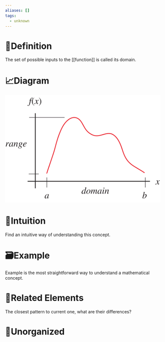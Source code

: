 ```yaml
---
aliases: []
tags:
  - unknown
---
```



# 📝Definition
The set of possible inputs to the [[function]] is called its domain.

# 📈Diagram
![|300](../assets/DomainRange_1000.svg)

# 🧠Intuition
Find an intuitive way of understanding this concept.

# 🗃Example
Example is the most straightforward way to understand a mathematical concept.

# 🌱Related Elements
The closest pattern to current one, what are their differences?


# 🍂Unorganized